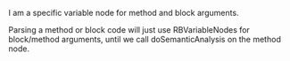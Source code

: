 I am a specific variable node for method and block arguments.

Parsing a method or block code will just use RBVariableNodes for block/method arguments, until we call doSemanticAnalysis on the method node.